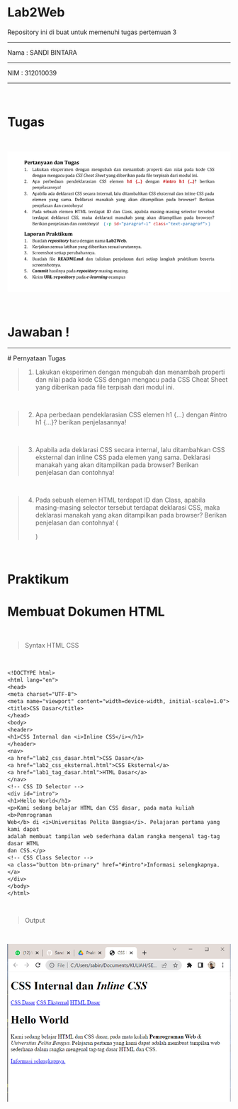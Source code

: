 # Lab2Web
Repository ini di buat untuk memenuhi tugas pertemuan 3
<hr>
Nama	: SANDI BINTARA
<hr>
NIM	: 312010039
<hr>
<br>

# Tugas
<br>

![tugas.PNG](image/tugas.PNG)

<br>

# Jawaban !
<hr>
# Pernyataan Tugas
<br>

>1. Lakukan eksperimen dengan mengubah dan menambah properti dan nilai pada kode CSS
dengan mengacu pada CSS Cheat Sheet yang diberikan pada file terpisah dari modul ini.
<br>

>2. Apa perbedaan pendeklarasian CSS elemen h1 {...} dengan #intro h1 {...}? berikan
penjelasannya!
<br>

>3. Apabila ada deklarasi CSS secara internal, lalu ditambahkan CSS eksternal dan inline CSS pada
elemen yang sama. Deklarasi manakah yang akan ditampilkan pada browser? Berikan
penjelasan dan contohnya!
<br>

>4. Pada sebuah elemen HTML terdapat ID dan Class, apabila masing-masing selector tersebut
terdapat deklarasi CSS, maka deklarasi manakah yang akan ditampilkan pada browser?
Berikan penjelasan dan contohnya! ( <p id="paragraf-1" class="text-paragraf"> )
<br>

# Praktikum

<h1>Membuat Dokumen HTML</h1>
<br>

> Syntax HTML CSS
<br>

```
<!DOCTYPE html>
<html lang="en">
<head>
<meta charset="UTF-8">
<meta name="viewport" content="width=device-width, initial-scale=1.0">
<title>CSS Dasar</title>
</head>
<body>
<header>
<h1>CSS Internal dan <i>Inline CSS</i></h1>
</header>
<nav>
<a href="lab2_css_dasar.html">CSS Dasar</a>
<a href="lab2_css_eksternal.html">CSS Eksternal</a>
<a href="lab1_tag_dasar.html">HTML Dasar</a>
</nav>
<!-- CSS ID Selector -->
<div id="intro">
<h1>Hello World</h1>
<p>Kami sedang belajar HTML dan CSS dasar, pada mata kuliah <b>Pemrograman
Web</b> di <i>Universitas Pelita Bangsa</i>. Pelajaran pertama yang kami dapat
adalah membuat tampilan web sederhana dalam rangka mengenal tag-tag dasar HTML
dan CSS.</p>
<!-- CSS Class Selector -->
<a class="button btn-primary" href="#intro">Informasi selengkapnya.</a>
</div>
</body>
</html>
```
<br>

> Output
<br>

![outputhtml1.PNG](image/outputhtml1.PNG)
<br>




